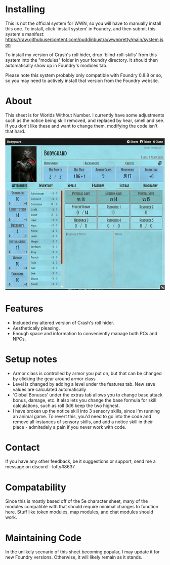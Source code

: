 
# Installing
This is not the official system for WWN, so you will have to manually install this one. To install,
click 'install system' in Foundry, and then submit this system's manifest: https://raw.githubusercontent.com/puddinbustra/wwnpretty/main/system.json

To install my version of Crash's roll hider, drop 'blind-roll-skills' from this system into the "modules" folder in your foundry directory. It should then automatically show up in Foundry's modules tab. 

Please note this system probably only compatible with Foundry 0.8.8 or so, so you may need to actively install that version from the Foundry website. 

# About

This sheet is for Worlds Without Number. I currently have some adjustments such as the notice being skill removed, and replaced by hear, smell and see. If you don't like these and want to change them, modifying the code isn't that hard. 

![Preview](preview.png?raw=true)

# Features
- Included my altered version of Crash's roll hider. 
- Aesthetically pleasing.
- Enough space and information to conveniently manage both PCs and NPCs.

# Setup notes
- Armor class is controlled by armor you put on, but that can be changed by clicking the gear around armor class
- Level is changed by adding a level under the features tab. New save values are calculated automatically
- 'Global Bonuses' under the extras tab allows you to change base attack bonus, damage, etc. It also lets you change the base formula for skill calculations, such as roll 3d6 keep the two highest.
- I have broken up the notice skill into 3 sensory skills, since I'm running an animal game. To revert this, you'd need to go into the code and remove all instances of sensory skills, and add a notice skill in their place - admitedely a pain if you never work with code. 

# Contact
If you have any other feedback, be it suggestions or support, send me a message on discord - lofty#8637.

# Compatability
Since this is mostly based off of the 5e character sheet, many of the modules compatible with that should require minimal changes to function here. Stuff like token modules, map modules, and chat modules should work. 


# Maintaining Code
In the unlikely scenario of this sheet becoming popular, I may update it for new Foundry versions. Otherwise, it will likely remain as it stands. 
